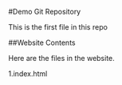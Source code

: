 #Demo Git Repository

This is the first file in this repo

##Website Contents

Here are the files in the website.

1.index.html

